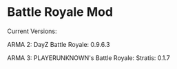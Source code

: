 Battle Royale Mod
================
Current Versions:

ARMA 2: DayZ Battle Royale: 0.9.6.3

ARMA 3: PLAYERUNKNOWN's Battle Royale: Stratis: 0.1.7
